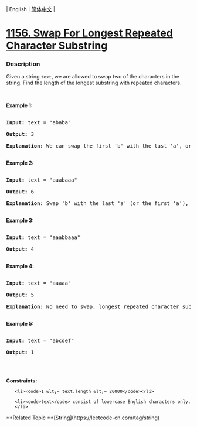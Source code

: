 | English | [简体中文](README.md) |

# [1156. Swap For Longest Repeated Character Substring](https://leetcode-cn.com/problems/swap-for-longest-repeated-character-substring)
 ### Description
<p>Given a string <code>text</code>, we are allowed to swap two of the characters in the string. Find the length of the longest substring with repeated characters.</p>

<p>&nbsp;</p>
<p><strong>Example 1:</strong></p>

<pre>
<strong>Input:</strong> text = &quot;ababa&quot;
<strong>Output:</strong> 3
<strong>Explanation:</strong> We can swap the first &#39;b&#39; with the last &#39;a&#39;, or the last &#39;b&#39; with the first &#39;a&#39;. Then, the longest repeated character substring is &quot;aaa&quot;, which its length is 3.
</pre>

<p><strong>Example 2:</strong></p>

<pre>
<strong>Input:</strong> text = &quot;aaabaaa&quot;
<strong>Output:</strong> 6
<strong>Explanation:</strong> Swap &#39;b&#39; with the last &#39;a&#39; (or the first &#39;a&#39;), and we get longest repeated character substring &quot;aaaaaa&quot;, which its length is 6.
</pre>

<p><strong>Example 3:</strong></p>

<pre>
<strong>Input:</strong> text = &quot;aaabbaaa&quot;
<strong>Output:</strong> 4
</pre>

<p><strong>Example 4:</strong></p>

<pre>
<strong>Input:</strong> text = &quot;aaaaa&quot;
<strong>Output:</strong> 5
<strong>Explanation:</strong> No need to swap, longest repeated character substring is &quot;aaaaa&quot;, length is 5.
</pre>

<p><strong>Example 5:</strong></p>

<pre>
<strong>Input:</strong> text = &quot;abcdef&quot;
<strong>Output:</strong> 1
</pre>

<p>&nbsp;</p>
<p><strong>Constraints:</strong></p>

<ul>
	<li><code>1 &lt;= text.length &lt;= 20000</code></li>
	<li><code>text</code> consist of lowercase English characters only.</li>
</ul>
**Related Topic	**[String](https://leetcode-cn.com/tag/string) 